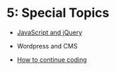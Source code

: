 5: Special Topics
=========================
+ [JavaScript and jQuery](https://docs.google.com/presentation/d/1ni4KUT2qNC2FouW9-EYlSqGime2VTtjfZVeslfd5xnQ/edit?usp=sharing)

+ Wordpress and CMS

+ [How to continue coding](https://docs.google.com/presentation/d/1eEqhae7vOIDIQ7Ug5VZoj15qXgX1g-84LDndoomxheQ/edit?usp=sharing)